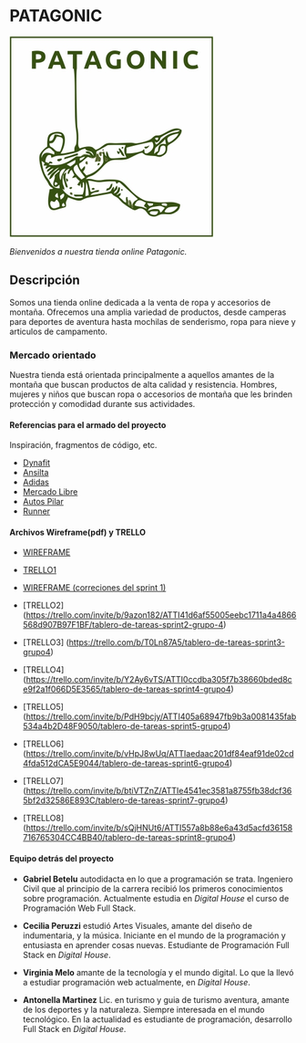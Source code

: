 # PATAGONIC
![Logo](/public/images/Logo_Patagonic_sin_fondo_baja_resolucion.jpg) 

*Bienvenidos a nuestra tienda online Patagonic.*

## Descripción

Somos una tienda online dedicada a la venta de ropa y accesorios de montaña. Ofrecemos una amplia variedad de productos, desde camperas para deportes de aventura hasta mochilas de senderismo, ropa para nieve y articulos de campamento. 

### Mercado orientado

Nuestra tienda está orientada principalmente a aquellos amantes de la montaña que buscan productos de alta calidad y resistencia. Hombres, mujeres y niños que buscan ropa o accesorios de montaña que les brinden protección y comodidad durante sus actividades.

#### Referencias para el armado del proyecto
Inspiración, fragmentos de código, etc.
* [Dynafit](https://www.dynafit.com)
* [Ansilta](https://www.ansilta.com)
* [Adidas](https://www.adidas.com.ar)
* [Mercado Libre](https://www.mercadolibre.com.ar)
* [Autos Pilar](https://https://autospilar.com)
* [Runner](https://www.tradeinn.com/runnerinn/es)

#### Archivos Wireframe(pdf) y TRELLO
* [WIREFRAME](https://github.com/gabrielbetelu/dh_grupo4_archivos/blob/203e61af96d0ee37e8fcf580f64457701a350e80/Wireframe.pdf)

* [TRELLO1](https://trello.com/b/fTQanW8j/tablero-de-tareas-sprint1-grupo-4)

* [WIREFRAME (correciones del sprint 1)](https://github.com/gabrielbetelu/dh_grupo4_archivos.git)

* [TRELLO2] (https://trello.com/invite/b/9azon182/ATTI41d6af55005eebc1711a4a4866568d907B97F1BF/tablero-de-tareas-sprint2-grupo-4) 

* [TRELLO3] (https://trello.com/b/T0Ln87A5/tablero-de-tareas-sprint3-grupo4) 

* [TRELLO4] (https://trello.com/invite/b/Y2Ay6vTS/ATTI0ccdba305f7b38660bded8ce9f2a1f066D5E3565/tablero-de-tareas-sprint4-grupo4)

* [TRELLO5] (https://trello.com/invite/b/PdH9bcjy/ATTI405a68947fb9b3a0081435fab534a4b2D48F9050/tablero-de-tareas-sprint5-grupo4)

* [TRELLO6] (https://trello.com/invite/b/vHpJ8wUq/ATTIaedaac201df84eaf91de02cd4fda512dCA5E9044/tablero-de-tareas-sprint6-grupo4)

* [TRELLO7] (https://trello.com/invite/b/btiVTZnZ/ATTIe4541ec3581a8755fb38dcf365bf2d32586E893C/tablero-de-tareas-sprint7-grupo4)

* [TRELLO8] (https://trello.com/invite/b/sQjHNUt6/ATTI557a8b88e6a43d5acfd36158716765304CC4BB40/tablero-de-tareas-sprint8-grupo4)




#### Equipo detrás del proyecto

- **Gabriel Betelu** autodidacta en lo que a programación se trata. Ingeniero Civil que al principio de la carrera recibió los primeros conocimientos sobre programación.
 Actualmente estudia en *Digital House* el curso de Programación Web Full Stack.

- **Cecilia Peruzzi** estudió Artes Visuales, amante del diseño de indumentaria, y la música. Iniciante en el mundo de la programación y entusiasta en aprender cosas nuevas. 
 Estudiante de Programación Full Stack en *Digital House*.

- **Virginia Melo** amante de la tecnología y el mundo digital. Lo que la llevó a estudiar programación web actualmente, en *Digital House*. 

- **Antonella Martinez** Lic. en turismo y guia de turismo aventura, amante de los deportes y la naturaleza.
 Siempre interesada en el mundo tecnológico.
 En la actualidad es estudiante de programación, desarrollo Full Stack en *Digital House*.


